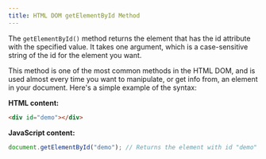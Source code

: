 ```yaml
---
title: HTML DOM getElementById Method
---
```


The `getElementById()` method returns the element that has the id attribute with the specified value. It takes one argument, which is a case-sensitive string of the id for the element you want.

This method is one of the most common methods in the HTML DOM, and is used almost every time you want to manipulate, or get info from, an element in your document. Here's a simple example of the syntax:

**HTML content:**

```html
<div id="demo"></div>
```

**JavaScript content:**

```javascript
document.getElementById("demo"); // Returns the element with id "demo"
```
